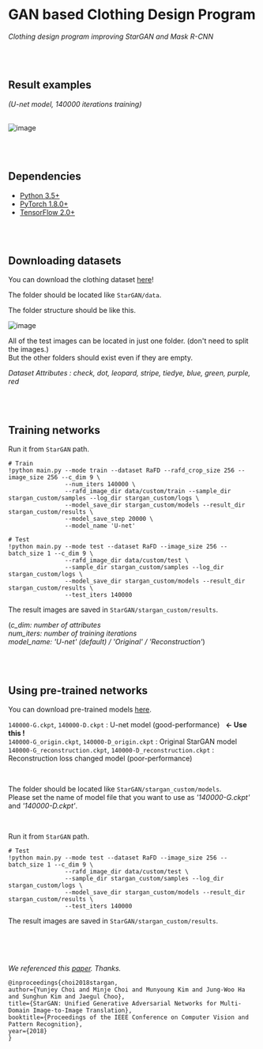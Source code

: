 # GAN based Clothing Design Program 

_Clothing design program improving StarGAN and Mask R-CNN_

<br><br>




## Result examples
_(U-net model, 140000 iterations training)_
<br><br>

![image](https://user-images.githubusercontent.com/37769713/120093837-c963ab80-c157-11eb-9a32-f4e348e4b727.png)





<br><br>

## Dependencies
* [Python 3.5+](https://www.continuum.io/downloads)
* [PyTorch 1.8.0+](http://pytorch.org/)
* [TensorFlow 2.0+](https://www.tensorflow.org/)

<br><br>



## Downloading datasets

You can download the clothing dataset [here](https://drive.google.com/drive/folders/12zLjMI1XY0Tl_QK2Gwb8P8V-yLsNvoFU?usp=sharing)!
<br>

The folder should be located like `StarGAN/data`.
<br>

The folder structure should be like this.

![image](https://user-images.githubusercontent.com/37769713/118932307-daa3ff80-b982-11eb-93da-0f3ad8c50c66.png)

All of the test images can be located in just one folder. (don't need to split the images.)<br>
But the other folders should exist even if they are empty.<br>

_Dataset Attributes : check, dot, leopard, stripe, tiedye, blue, green, purple, red_



<br><br>


## Training networks 
Run it from `StarGAN` path.<br>

```
# Train
!python main.py --mode train --dataset RaFD --rafd_crop_size 256 --image_size 256 --c_dim 9 \
                --num_iters 140000 \
                --rafd_image_dir data/custom/train --sample_dir stargan_custom/samples --log_dir stargan_custom/logs \
                --model_save_dir stargan_custom/models --result_dir stargan_custom/results \
                --model_save_step 20000 \
                --model_name 'U-net'
```

```
# Test
!python main.py --mode test --dataset RaFD --image_size 256 --batch_size 1 --c_dim 9 \
                --rafd_image_dir data/custom/test \
                --sample_dir stargan_custom/samples --log_dir stargan_custom/logs \
                --model_save_dir stargan_custom/models --result_dir stargan_custom/results \
                --test_iters 140000
```

The result images are saved in `StarGAN/stargan_custom/results`.

(_c_dim: number of attributes<br>num_iters: number of training iterations<br>model_name: 'U-net' (default) / 'Original' / 'Reconstruction'_)
<br>

<br><br>


## Using pre-trained networks
You can download pre-trained models [here](https://drive.google.com/drive/folders/1YA8Ju_UAwqj8HBe-G6bPw0F3nXCaUl_J?usp=sharing).<br>

`140000-G.ckpt`, `140000-D.ckpt` : U-net model (good-performance) &nbsp; __<- Use this !__<br>
`140000-G_origin.ckpt`, `140000-D_origin.ckpt` : Original StarGAN model<br>
`140000-G_reconstruction.ckpt`, `140000-D_reconstruction.ckpt` : Reconstruction loss changed model (poor-performance) <br>

<br>

The folder should be located like `StarGAN/stargan_custom/models`.<br>
Please set the name of model file that you want to use as _'140000-G.ckpt'_ and _'140000-D.ckpt'_.

<br>

Run it from `StarGAN` path.<br>
```
# Test
!python main.py --mode test --dataset RaFD --image_size 256 --batch_size 1 --c_dim 9 \
                --rafd_image_dir data/custom/test \
                --sample_dir stargan_custom/samples --log_dir stargan_custom/logs \
                --model_save_dir stargan_custom/models --result_dir stargan_custom/results \
                --test_iters 140000
```



The result images are saved in `StarGAN/stargan_custom/results`.


<br><br><br>



_We referenced this [paper](https://arxiv.org/abs/1711.09020). Thanks._
```
@inproceedings{choi2018stargan,
author={Yunjey Choi and Minje Choi and Munyoung Kim and Jung-Woo Ha and Sunghun Kim and Jaegul Choo},
title={StarGAN: Unified Generative Adversarial Networks for Multi-Domain Image-to-Image Translation},
booktitle={Proceedings of the IEEE Conference on Computer Vision and Pattern Recognition},
year={2018}
}
```
